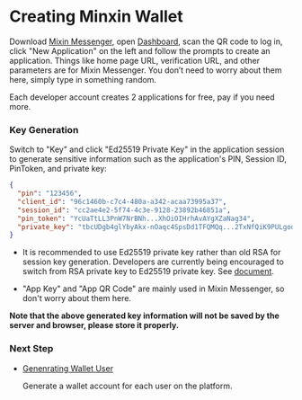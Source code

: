 # Creating Minxin Wallet

Download [Mixin Messenger](https://mixin-www.zeromesh.net/messenger), open [Dashboard](/dashboard), scan the QR code to log in, click "New Application" on the left and follow the prompts to create an application. Things like home page URL, verification URL, and other parameters are for Mixin Messenger. You don’t need to worry about them here, simply type in something random.

Each developer account creates 2 applications for free, pay if you need more.

### Key Generation

Switch to "Key" and click "Ed25519 Private Key" in the application session to generate sensitive information such as the application's PIN, Session ID, PinToken, and private key:


```json
{
  "pin": "123456",
  "client_id": "96c1460b-c7c4-480a-a342-acaa73995a37",
  "session_id": "cc2ae4e2-5f74-4c3e-9128-23892b46851a",
  "pin_token": "YcUaTtLL3PnW7NrBNh...XhOiOIHrhAvAYgXZaNag34",
  "private_key": "tbcUDgb4glYbyAkx-nOaqc4SpsDd1TFQMQq...2TxNfQiK9PULgod41QVXwVszVOWKi5TRm2gUK0sqch5A"
}
```

- It is recommended to use Ed25519 private key rather than old RSA for session key generation. Developers are currently being encouraged to switch from RSA private key to Ed25519 private key. See [document](../api/session-secret).

- "App Key" and "App QR Code" are mainly used in Mixin Messenger, so don't worry about them here.

**Note that the above generated key information will not be saved by the server and browser, please store it properly.**

### Next Step

- [Genenrating Wallet User](./create-network-user)

  Generate a wallet account for each user on the platform.